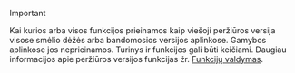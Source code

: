 > [!IMPORTANT]
> Kai kurios arba visos funkcijos prieinamos kaip viešoji peržiūros versija visose smėlio dėžės arba bandomosios versijos aplinkose. Gamybos aplinkose jos neprieinamos. Turinys ir funkcijos gali būti keičiami. Daugiau informacijos apie peržiūros versijos funkcijas žr. [Funkcijų valdymas](../hr-admin-manage-features.md).